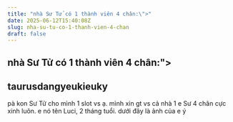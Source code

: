 ```yaml
---
title: "nhà Sư Tử có 1 thành viên 4 chân:\">"
date: 2025-06-12T15:40:08Z
slug: nha-su-tu-co-1-thanh-vien-4-chan
draft: false
---
```


## nhà Sư Tử có 1 thành viên 4 chân:">

## taurusdangyeukieuky

pà kon Sư Tử cho mình 1 slot vs ạ. mình xin gt vs cả nhà 1 e Sư 4 chân cực xinh luôn. e nó tên Luci, 2 tháng tuổi. dưới đây là ảnh của e ý